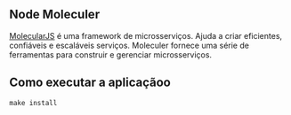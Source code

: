 ## Node Moleculer

[MolecularJS](https://molecular.services) é uma framework de microsserviços. Ajuda a criar eficientes, confiáveis e escaláveis serviços. Moleculer fornece uma série de ferramentas para construir e gerenciar microsserviços.


## Como executar a aplicaçãoo

```shell
make install
```
